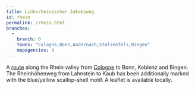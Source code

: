 ```yaml
---
title: Linksrheinischer Jakobsweg
id: rhein
permalink: /rhein.html
branches:
  -
    branch: 0
    towns: "Cologne,Bonn,Andernach,Stolzenfels,Bingen"
    mapagencies: d
---
```


A [route][0] along the Rhein valley from [Cologne][1] to Bonn, Koblenz and Bingen.  
The Rheinhöhenweg from Lahnstein to Kaub has been additionally marked with the blue/yellow scallop-shell motif. A leaflet is available locally.

[0]: http://www.linksrheinischer-jakobsweg.info/
[1]: xanten.html
